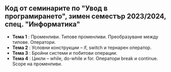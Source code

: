 ## Код от семинарите по "Увод в програмирането", зимен семестър 2023/2024, спец. "Информатика" ##

- **Тема 1** : Променливи. Типове променливи. Преобразуване между типове. Оператори.  
- **Тема 2** : Условни конструкции – if, switch и тернарен оператор.  
- **Тема 3** : Бройни системи и побитови операции.  
- **Тема 4** : Цикли – while, do-while и for. Оператори break и continue. Scope на променливи.  
